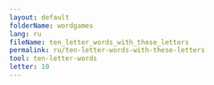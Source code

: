 ```yaml
---
layout: default
folderName: wordgames
lang: ru
fileName: ten_letter_words_with_these_letters
permalink: ru/ten-letter-words-with-these-letters
tool: ten-letter-words
letter: 10
---
```

